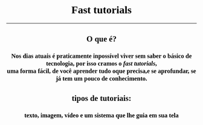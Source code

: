 <html> 

<head> 

<title>fast tutorials</title> 


</head> 

<body text= "black" background= "https://ae01.alicdn.com/kf/HTB1gsQCSpXXXXXzaXXXq6xXFXXXq/3D-Geom-trico-Moderno-Rolo-Papel-de-Parede-para-Paredes-3-D-Grade-de-Fundo-papel.jpg"> 

<h1 align="center"> <font face="Franklin Gothic Medium"> Fast tutorials </font> </h1><hr /> 

<h2 align="center"> <font face="Franklin Gothic Medium"> O que é? </font> </h1>
<h3 align="center"> <font face="Franklin Gothic Medium"> Nos dias atuais é praticamente inpossível viver sem saber o básico de tecnologia, por isso cramos o <i>fast tutorials</i>,<br /> uma forma fácil, de você aprender tudo oque precisa,e se aprofundar, se já tem um pouco de conhecimento.</font> </h3> 

<h2 align="center"> <font face="Franklin Gothic Medium"> tipos de tutoriais:</h2> 

<h3 align="center"> <font face="Franklin Gothic Medium"> texto, imagem, vídeo e um sistema que lhe guia em sua tela </font> </h3> 

</body>
 










</html>
